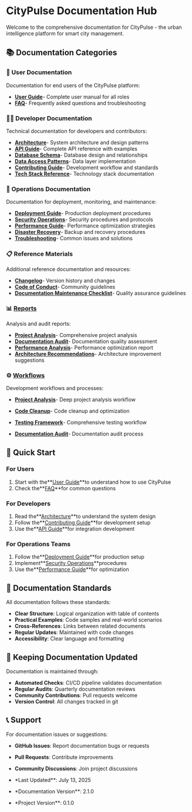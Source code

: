 # CityPulse Documentation Hub

Welcome to the comprehensive documentation for CityPulse - the urban intelligence platform for smart
city management.

## 📚 Documentation Categories

### 🎯 User Documentation

Documentation for end users of the CityPulse platform:

- **[User Guide](./USER_GUIDE.md)**- Complete user manual for all roles
- **[FAQ](./FAQ.md)**- Frequently asked questions and troubleshooting

### 👨‍💻 Developer Documentation

Technical documentation for developers and contributors:

- **[Architecture](./ARCHITECTURE.md)**- System architecture and design patterns
- **[API Guide](./API_GUIDE.md)**- Complete API reference with examples
- **[Database Schema](./DATABASE_SCHEMA.md)**- Database design and relationships
- **[Data Access Patterns](./DATA_ACCESS_PATTERNS.md)**- Data layer implementation
- **[Contributing Guide](./CONTRIBUTING.md)**- Development workflow and standards
- **[Tech Stack Reference](./TECH_STACK_REFERENCE.md)**- Technology stack documentation

### 🚀 Operations Documentation

Documentation for deployment, monitoring, and maintenance:

- **[Deployment Guide](./DEPLOYMENT.md)**- Production deployment procedures
- **[Security Operations](./SECURITY_OPERATIONS.md)**- Security procedures and protocols
- **[Performance Guide](./PERFORMANCE_GUIDE.md)**- Performance optimization strategies
- **[Disaster Recovery](./DISASTER_RECOVERY.md)**- Backup and recovery procedures
- **[Troubleshooting](./TROUBLESHOOTING.md)**- Common issues and solutions

### 📋 Reference Materials

Additional reference documentation and resources:

- **[Changelog](./CHANGELOG.md)**- Version history and changes
- **[Code of Conduct](./CODE_OF_CONDUCT.md)**- Community guidelines
- **[Documentation Maintenance Checklist](./DOCUMENTATION_MAINTENANCE_CHECKLIST.md)**- Quality
  assurance guidelines

### 📊 [Reports](../reports/)

Analysis and audit reports:

- **[Project Analysis](../reports/deep-project-analysis-and-understanding.md)**- Comprehensive
  project analysis
- **[Documentation Audit](../reports/documentation-audit-report.md)**- Documentation quality
  assessment
- **[Performance Analysis](../reports/performance-optimization-report.md)**- Performance
  optimization report
- **[Architecture Recommendations](../reports/architecture-enhancement-recommendations.md)**-
  Architecture improvement suggestions

### ⚙️ [Workflows](../.windsurf/workflows/)

Development workflows and processes:

- **[Project Analysis](../.windsurf/workflows/step1-deep-project-analysis-and-understanding.md)**-
  Deep project analysis workflow

- **[Code Cleanup](../.windsurf/workflows/step2-intellignet-cleanup-and-redundancy-removal.md)**-
  Code cleanup and optimization

- **[Testing Framework](../.windsurf/workflows/step4-comprehensive-testing-and-validation.md)**-
  Comprehensive testing workflow

- **[Documentation Audit](../.windsurf/workflows/step5-comprehensive-documentation-audit-and-creation.md)**-
  Documentation audit process

## 🚀 Quick Start

### For Users

1.  Start with the**[User Guide](./USER_GUIDE.md)**to understand how to use CityPulse
1.  Check the**[FAQ](./FAQ.md)**for common questions

### For Developers

1.  Read the**[Architecture](./ARCHITECTURE.md)**to understand the system design
1.  Follow the**[Contributing Guide](./CONTRIBUTING.md)**for development setup
1.  Use the**[API Guide](./API_GUIDE.md)**for integration development

### For Operations Teams

1.  Follow the**[Deployment Guide](./DEPLOYMENT.md)**for production setup
1.  Implement**[Security Operations](./SECURITY_OPERATIONS.md)**procedures
1.  Use the**[Performance Guide](./PERFORMANCE_GUIDE.md)**for optimization

## 📖 Documentation Standards

All documentation follows these standards:

- **Clear Structure**: Logical organization with table of contents
- **Practical Examples**: Code samples and real-world scenarios
- **Cross-References**: Links between related documents
- **Regular Updates**: Maintained with code changes
- **Accessibility**: Clear language and formatting

## 🔄 Keeping Documentation Updated

Documentation is maintained through:

- **Automated Checks**: CI/CD pipeline validates documentation
- **Regular Audits**: Quarterly documentation reviews
- **Community Contributions**: Pull requests welcome
- **Version Control**: All changes tracked in git

## 📞 Support

For documentation issues or suggestions:

- **GitHub Issues**: Report documentation bugs or requests
- **Pull Requests**: Contribute improvements
- **Community Discussions**: Join project discussions

- \*Last Updated\*\*: July 13, 2025
- \*Documentation Version\*\*: 2.1.0
- \*Project Version\*\*: 0.1.0
